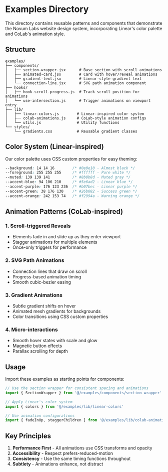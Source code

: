 # Examples Directory

This directory contains reusable patterns and components that demonstrate the Novum Labs website design system, incorporating Linear's color palette and CoLab's animation style.

## Structure

```
examples/
├── components/
│   ├── section-wrapper.jsx      # Base section with scroll animations
│   ├── animated-card.jsx        # Card with hover/reveal animations
│   ├── gradient-text.jsx        # Linear-style gradient text
│   └── connection-line.jsx      # SVG path animation component
├── hooks/
│   ├── hook-scroll-progress.js  # Track scroll position for animations
│   └── use-intersection.js      # Trigger animations on viewport entry
├── lib/
│   ├── linear-colors.js        # Linear-inspired color system
│   ├── colab-animations.js     # CoLab-style animation configs
│   └── utils.js                # Utility functions
└── styles/
    └── gradients.css           # Reusable gradient classes
```

## Color System (Linear-inspired)

Our color palette uses CSS custom properties for easy theming:

```css
--background: 14 14 16        /* #0e0e10 - Almost black */
--foreground: 255 255 255     /* #ffffff - Pure white */
--muted: 139 139 141          /* #8b8b8d - Muted gray */
--accent-blue: 94 106 210     /* #5e6ad2 - Linear blue */
--accent-purple: 176 123 236  /* #b07bec - Linear purple */
--accent-green: 38 176 130    /* #26b082 - Success green */
--accent-orange: 242 153 74   /* #f2994a - Warning orange */
```

## Animation Patterns (CoLab-inspired)

### 1. Scroll-triggered Reveals
- Elements fade in and slide up as they enter viewport
- Stagger animations for multiple elements
- Once-only triggers for performance

### 2. SVG Path Animations
- Connection lines that draw on scroll
- Progress-based animation timing
- Smooth cubic-bezier easing

### 3. Gradient Animations
- Subtle gradient shifts on hover
- Animated mesh gradients for backgrounds
- Color transitions using CSS custom properties

### 4. Micro-interactions
- Smooth hover states with scale and glow
- Magnetic button effects
- Parallax scrolling for depth

## Usage

Import these examples as starting points for components:

```javascript
// Use the section wrapper for consistent spacing and animations
import { SectionWrapper } from '@/examples/components/section-wrapper'

// Apply Linear's color system
import { colors } from '@/examples/lib/linear-colors'

// Use animation configurations
import { fadeInUp, staggerChildren } from '@/examples/lib/colab-animations'
```

## Key Principles

1. **Performance First** - All animations use CSS transforms and opacity
2. **Accessibility** - Respect prefers-reduced-motion
3. **Consistency** - Use the same timing functions throughout
4. **Subtlety** - Animations enhance, not distract